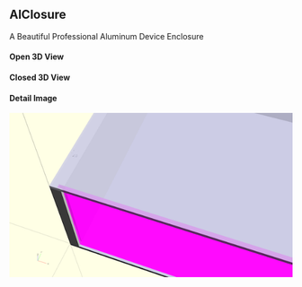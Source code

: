 ## AlClosure
A Beautiful Professional Aluminum Device Enclosure

#### Open 3D View
<script src="https://embed.github.com/view/3d/0xPIT/AlClosure/main/stl/AlClosure.open.stl"></script>

#### Closed 3D View
<script src="https://embed.github.com/view/3d/0xPIT/AlClosure/main/stl/AlClosure.closed.stl"></script>

#### Detail Image
![Alt text](/images/AlClosure.detail.600.png?raw=true)
